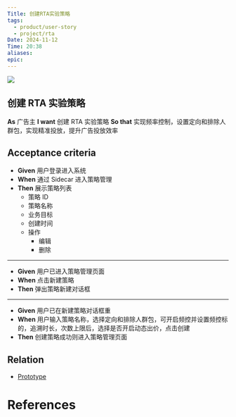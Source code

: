 ```yaml
---
Title: 创建RTA实验策略
tags:
  - product/user-story
  - project/rta
Date: 2024-11-12
Time: 20:38
aliases: 
epic:
---
```



![](https://img.shields.io/badge/priority-high-blue)
## 创建 RTA 实验策略

**As** 广告主
**I want** 创建 RTA 实验策略
**So that** 实现频率控制，设置定向和排除人群包，实现精准投放，提升广告投放效率

## Acceptance criteria

* **Given** 用户登录进入系统
* **When** 通过 Sidecar 进入策略管理
* **Then** 展示策略列表
	* 策略 ID
	* 策略名称
	* 业务目标
	* 创建时间
	* 操作
		* 编辑
		* 删除
---
* **Given** 用户已进入策略管理页面
* **When** 点击新建策略
* **Then** 弹出策略新建对话框
---
* **Given** 用户已在新建策略对话框重
* **When** 用户输入策略名称，选择定向和排除人群包，可开启频控并设置频控标的，追溯时长，次数上限后，选择是否开启动态出价，点击创建
* **Then** 创建策略成功则进入策略管理页面
## Relation

* [Prototype](https://www.processon.com/embed/67335167c3e0723987eabe64?cid=67335168c3e0723987eabe67)
# References